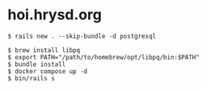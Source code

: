 # hoi.hrysd.org

```
$ rails new . --skip-bundle -d postgresql
```

```
$ brew install libpq
$ export PATH="/path/to/homebrew/opt/libpq/bin:$PATH"
$ bundle install
$ docker compose up -d
$ bin/rails s
```
